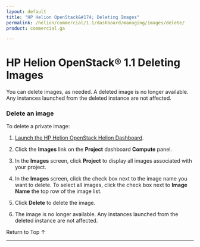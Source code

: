```yaml
---
layout: default
title: "HP Helion OpenStack&#174; Deleting Images"
permalink: /helion/commercial/1.1/dashboard/managing/images/delete/
product: commercial.ga

---
```

<!--UNDER REVISION-->

<script>

function PageRefresh {
onLoad="window.refresh"
}

PageRefresh();

</script>

<!--
<p style="font-size: small;"> <a href="/helion/commercial/1.1/ga1/install/">&#9664; PREV</a> | <a href="/helion/commercial/1.1/ga1/install-overview/">&#9650; UP</a> | <a href="/helion/commercial/1.1/ga1/">NEXT &#9654;</a> 
-->

# HP Helion OpenStack&#174; 1.1 Deleting Images

You can delete images, as needed. A deleted image is no longer available. Any instances launched from the deleted instance are not affected.

### Delete an image ###

To delete a private image:

1. [Launch the HP Helion OpenStack Helion Dashboard](/helion/openstack/1.1/dashboard/login/).

2. Click the **Images** link on the **Project** dashboard **Compute** panel.

3. In the **Images** screen, click **Project** to display all images associated with your project.

4. In the **Images** screen, click the check box next to the image name you want to delete. To select all images, click the check box next to **Image Name** the top row of the image list.

5. Click **Delete** to delete the image.

6. The image is no longer available. Any instances launched from the deleted instance are not affected.

<p><a href="#top" style="padding:14px 0px 14px 0px; text-decoration: none;"> Return to Top &#8593; </a>


----
